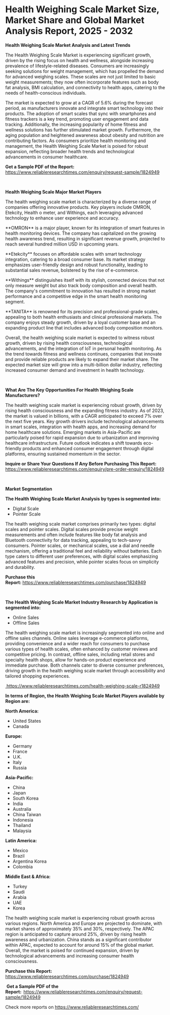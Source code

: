 <p><h1>Health Weighing Scale Market Size, Market Share and Global Market Analysis Report, 2025 - 2032</h1></p><p><strong>Health Weighing Scale Market Analysis and Latest Trends</strong></p>
<p><p>The Health Weighing Scale Market is experiencing significant growth, driven by the rising focus on health and wellness, alongside increasing prevalence of lifestyle-related diseases. Consumers are increasingly seeking solutions for weight management, which has propelled the demand for advanced weighing scales. These scales are not just limited to basic weight measurements; they now often incorporate features such as body fat analysis, BMI calculation, and connectivity to health apps, catering to the needs of health-conscious individuals.</p><p>The market is expected to grow at a CAGR of 5.6% during the forecast period, as manufacturers innovate and integrate smart technology into their products. The adoption of smart scales that sync with smartphones and fitness trackers is a key trend, promoting user engagement and data tracking. Additionally, the increasing popularity of home fitness and wellness solutions has further stimulated market growth. Furthermore, the aging population and heightened awareness about obesity and nutrition are contributing factors. As consumers prioritize health monitoring and management, the Health Weighing Scale Market is poised for robust expansion, reflecting broader health trends and technological advancements in consumer healthcare.</p></p>
<p><strong>Get a Sample PDF of the Report:&nbsp;</strong> <a href="https://www.reliableresearchtimes.com/enquiry/request-sample/1824949?utm_campaign=2937&utm_medium=2&utm_source=Github&utm_content=ia&utm_term=04042025&utm_id=health-weighing-scale">https://www.reliableresearchtimes.com/enquiry/request-sample/1824949</a></p>
<p>&nbsp;</p>
<p><strong>Health Weighing Scale Major Market Players</strong></p>
<p><p>The health weighing scale market is characterized by a diverse range of companies offering innovative products. Key players include OMRON, Etekcity, Health o meter, and Withings, each leveraging advanced technology to enhance user experience and accuracy.</p><p>**OMRON** is a major player, known for its integration of smart features in health monitoring devices. The company has capitalized on the growing health awareness trend, resulting in significant revenue growth, projected to reach several hundred million USD in upcoming years.</p><p>**Etekcity** focuses on affordable scales with smart technology integration, catering to a broad consumer base. Its market strategy emphasizes user-friendly design and robust functionality, leading to substantial sales revenue, bolstered by the rise of e-commerce.</p><p>**Withings** distinguishes itself with its stylish, connected devices that not only measure weight but also track body composition and overall health. The company's commitment to innovation has resulted in strong market performance and a competitive edge in the smart health monitoring segment.</p><p>**TANITA** is renowned for its precision and professional-grade scales, appealing to both health enthusiasts and clinical professional markets. The company enjoys steady growth, driven by a loyal customer base and an expanding product line that includes advanced body composition monitors.</p><p>Overall, the health weighing scale market is expected to witness robust growth, driven by rising health consciousness, technological advancements, and the integration of IoT in personal health monitoring. As the trend towards fitness and wellness continues, companies that innovate and provide reliable products are likely to expand their market share. The expected market size will grow into a multi-billion dollar industry, reflecting increased consumer demand and investment in health technology.</p></p>
<p>&nbsp;</p>
<p><strong>What Are The Key Opportunities For Health Weighing Scale Manufacturers?</strong></p>
<p><p>The health weighing scale market is experiencing robust growth, driven by rising health consciousness and the expanding fitness industry. As of 2023, the market is valued in billions, with a CAGR anticipated to exceed 7% over the next five years. Key growth drivers include technological advancements in smart scales, integration with health apps, and increasing demand for home healthcare solutions. Emerging markets in Asia-Pacific are particularly poised for rapid expansion due to urbanization and improving healthcare infrastructure. Future outlook indicates a shift towards eco-friendly products and enhanced consumer engagement through digital platforms, ensuring sustained momentum in the sector.</p></p>
<p><strong>Inquire or Share Your Questions If Any Before Purchasing This Report:</strong> <a href="https://www.reliableresearchtimes.com/enquiry/pre-order-enquiry/1824949?utm_campaign=2937&utm_medium=2&utm_source=Github&utm_content=ia&utm_term=04042025&utm_id=health-weighing-scale">https://www.reliableresearchtimes.com/enquiry/pre-order-enquiry/1824949</a></p>
<p>&nbsp;</p>
<p><strong>Market Segmentation</strong></p>
<p><strong>The Health Weighing Scale Market Analysis by types is segmented into:</strong></p>
<p><ul><li>Digital Scale</li><li>Pointer Scale</li></ul></p>
<p><p>The health weighing scale market comprises primarily two types: digital scales and pointer scales. Digital scales provide precise weight measurements and often include features like body fat analysis and Bluetooth connectivity for data tracking, appealing to tech-savvy consumers. Pointer scales, or mechanical scales, use a dial and needle mechanism, offering a traditional feel and reliability without batteries. Each type caters to different user preferences, with digital scales emphasizing advanced features and precision, while pointer scales focus on simplicity and durability.</p></p>
<p><strong>Purchase this Report:&nbsp;</strong><a href="https://www.reliableresearchtimes.com/purchase/1824949?utm_campaign=2937&utm_medium=2&utm_source=Github&utm_content=ia&utm_term=04042025&utm_id=health-weighing-scale">https://www.reliableresearchtimes.com/purchase/1824949</a></p>
<p>&nbsp;</p>
<p><strong>The Health Weighing Scale Market Industry Research by Application is segmented into:</strong></p>
<p><ul><li>Online Sales</li><li>Offline Sales</li></ul></p>
<p><p>The health weighing scale market is increasingly segmented into online and offline sales channels. Online sales leverage e-commerce platforms, providing convenience and a wider reach for consumers to purchase various types of health scales, often enhanced by customer reviews and competitive pricing. In contrast, offline sales, including retail stores and specialty health shops, allow for hands-on product experience and immediate purchase. Both channels cater to diverse consumer preferences, driving growth in the health weighing scale market through accessibility and tailored shopping experiences.</p></p>
<p><a href="https://www.reliableresearchtimes.com/health-weighing-scale-r1824949?utm_campaign=2937&utm_medium=2&utm_source=Github&utm_content=ia&utm_term=04042025&utm_id=health-weighing-scale">&nbsp;https://www.reliableresearchtimes.com/health-weighing-scale-r1824949</a></p>
<p><strong>In terms of Region, the Health Weighing Scale Market Players available by Region are:</strong></p>
<p>
    <p> <strong> North America: </strong>
        <ul>
            <li>United States</li>
            <li>Canada</li>
        </ul>
        </p> 
    <p> <strong> Europe: </strong>
        <ul>
            <li>Germany</li>
            <li>France</li>
            <li>U.K.</li>
            <li>Italy</li>
            <li>Russia</li>
        </ul>
        </p> 
    <p> <strong> Asia-Pacific: </strong>
        <ul>
            <li>China</li>
            <li>Japan</li>
            <li>South Korea</li>
            <li>India</li>
            <li>Australia</li>
            <li>China Taiwan</li>
            <li>Indonesia</li>
            <li>Thailand</li>
            <li>Malaysia</li>
        </ul>
        </p> 
    <p> <strong> Latin America: </strong>
        <ul>
            <li>Mexico</li>
            <li>Brazil</li>
            <li>Argentina Korea</li>
            <li>Colombia</li>
        </ul>
        </p> 
    <p> <strong> Middle East & Africa: </strong>
        <ul>
            <li>Turkey</li>
            <li>Saudi</li>
            <li>Arabia</li>
            <li>UAE</li>
            <li>Korea</li>
        </ul>
    </p>
    </p>
<p><p>The health weighing scale market is experiencing robust growth across various regions. North America and Europe are projected to dominate, with market shares of approximately 35% and 30%, respectively. The APAC region is anticipated to capture around 25%, driven by rising health awareness and urbanization. China stands as a significant contributor within APAC, expected to account for around 15% of the global market. Overall, the market is poised for continued expansion, driven by technological advancements and increasing consumer health consciousness.</p></p>
<p><strong>Purchase this Report: </strong><a href="https://www.reliableresearchtimes.com/purchase/1824949?utm_campaign=2937&utm_medium=2&utm_source=Github&utm_content=ia&utm_term=04042025&utm_id=health-weighing-scale">https://www.reliableresearchtimes.com/purchase/1824949</a></p>
<p>&nbsp;<strong>Get a Sample PDF of the Report:&nbsp;&nbsp;</strong><a href="https://www.reliableresearchtimes.com/enquiry/request-sample/1824949?utm_campaign=2937&utm_medium=2&utm_source=Github&utm_content=ia&utm_term=04042025&utm_id=health-weighing-scale">https://www.reliableresearchtimes.com/enquiry/request-sample/1824949</a></p>
<p><strong></strong></p>
<p>Check more reports on <a href="https://www.reliableresearchtimes.com/?utm_campaign=2937&utm_medium=2&utm_source=Github&utm_content=ia&utm_term=04042025&utm_id=health-weighing-scale">https://www.reliableresearchtimes.com/</a></p>